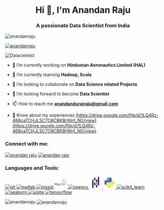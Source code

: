 <h1 align="center">Hi 👋, I'm Anandan Raju</h1>
<h3 align="center">A passionate Data Scientist from India</h3>

<p align="left"> <img src="https://komarev.com/ghpvc/?username=anandanraju&label=Profile%20views&color=0e75b6&style=flat" alt="anandanraju" /> </p>

<p align="left"> <a href="https://github.com/ryo-ma/github-profile-trophy"><img src="https://github-profile-trophy.vercel.app/?username=anandanraju" alt="anandanraju" /></a> </p>
<img align="centre" alt = "Datacientist" Width="1400" height="400" src = "https://i.pinimg.com/originals/26/d2/67/26d26785ba961b7463a2db7ec645d07f.gif">


- 🔭 I’m currently working on **Hindustan Aeronautics Limited (HAL)**

- 🌱 I’m currently learning **Hadoop, Scala**

- 👯 I’m looking to collaborate on **Data Science related Projects**

- 🤝 I’m looking forward to become **Data Scientist**

- 📫 How to reach me **anandandurairaju@gmail.com**

- 📄 Know about my experiences [https://drive.google.com/file/d/1LQ4Rz-468caTCHJLSC7O8CBKBrWn1_NG/view](https://drive.google.com/file/d/1LQ4Rz-468caTCHJLSC7O8CBKBrWn1_NG/view)

<h3 align="left">Connect with me:</h3>
<p align="left">
<a href="https://linkedin.com/in/anandan raju" target="blank"><img align="center" src="https://raw.githubusercontent.com/rahuldkjain/github-profile-readme-generator/master/src/images/icons/Social/linked-in-alt.svg" alt="anandan raju" height="30" width="40" /></a>
<a href="https://kaggle.com/anandan raju" target="blank"><img align="center" src="https://raw.githubusercontent.com/rahuldkjain/github-profile-readme-generator/master/src/images/icons/Social/kaggle.svg" alt="anandan raju" height="30" width="40" /></a>
</p>

<h3 align="left">Languages and Tools:</h3>
<p align="left"> <a href="https://git-scm.com/" target="_blank" rel="noreferrer"> <img src="https://www.vectorlogo.zone/logos/git-scm/git-scm-icon.svg" alt="git" width="40" height="40"/> </a> <a href="https://www.mathworks.com/" target="_blank" rel="noreferrer"> <img src="https://upload.wikimedia.org/wikipedia/commons/2/21/Matlab_Logo.png" alt="matlab" width="40" height="40"/> </a> <a href="https://www.microsoft.com/en-us/sql-server" target="_blank" rel="noreferrer"> <img src="https://www.svgrepo.com/show/303229/microsoft-sql-server-logo.svg" alt="mssql" width="40" height="40"/> </a> <a href="https://www.mysql.com/" target="_blank" rel="noreferrer"> <img src="https://raw.githubusercontent.com/devicons/devicon/master/icons/mysql/mysql-original-wordmark.svg" alt="mysql" width="40" height="40"/> </a> <a href="https://opencv.org/" target="_blank" rel="noreferrer"> <img src="https://www.vectorlogo.zone/logos/opencv/opencv-icon.svg" alt="opencv" width="40" height="40"/> </a> <a href="https://pandas.pydata.org/" target="_blank" rel="noreferrer"> <img src="https://raw.githubusercontent.com/devicons/devicon/2ae2a900d2f041da66e950e4d48052658d850630/icons/pandas/pandas-original.svg" alt="pandas" width="40" height="40"/> </a> <a href="https://www.python.org" target="_blank" rel="noreferrer"> <img src="https://raw.githubusercontent.com/devicons/devicon/master/icons/python/python-original.svg" alt="python" width="40" height="40"/> </a> <a href="https://scikit-learn.org/" target="_blank" rel="noreferrer"> <img src="https://upload.wikimedia.org/wikipedia/commons/0/05/Scikit_learn_logo_small.svg" alt="scikit_learn" width="40" height="40"/> </a> <a href="https://seaborn.pydata.org/" target="_blank" rel="noreferrer"> <img src="https://seaborn.pydata.org/_images/logo-mark-lightbg.svg" alt="seaborn" width="40" height="40"/> </a> <a href="https://www.sqlite.org/" target="_blank" rel="noreferrer"> <img src="https://www.vectorlogo.zone/logos/sqlite/sqlite-icon.svg" alt="sqlite" width="40" height="40"/> </a> <a href="https://www.tensorflow.org" target="_blank" rel="noreferrer"> <img src="https://www.vectorlogo.zone/logos/tensorflow/tensorflow-icon.svg" alt="tensorflow" width="40" height="40"/> </a> </p>

<p><img align="left" src="https://github-readme-stats.vercel.app/api/top-langs?username=anandanraju&show_icons=true&locale=en&layout=compact" alt="anandanraju" /></p>

<p>&nbsp;<img align="center" src="https://github-readme-stats.vercel.app/api?username=anandanraju&show_icons=true&locale=en" alt="anandanraju" /></p>

